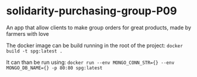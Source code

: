 # solidarity-purchasing-group-P09

An app that allow clients to make group orders for great products, made by farmers with love

The docker image can be build running in the root of the project:
`docker build -t spg:latest .`

It can than be run using:
`docker run --env MONGO_CONN_STR={} --env MONGO_DB_NAME={} -p 80:80 spg:latest`
